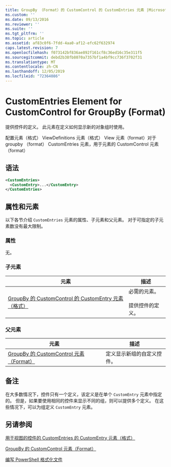```yaml
---
title: GroupBy （Format）的 CustomControl 的 CustomEntries 元素 |Microsoft Docs
ms.custom: ''
ms.date: 09/13/2016
ms.reviewer: ''
ms.suite: ''
ms.tgt_pltfrm: ''
ms.topic: article
ms.assetid: af83c0f6-7fdd-4aa0-af12-efc62f632974
caps.latest.revision: 7
ms.openlocfilehash: f073142bf836ae892f161cf8c36ed16c35e311f5
ms.sourcegitcommit: debd2b38fb8070a7357bf1a4bf9cc736f3702f31
ms.translationtype: MT
ms.contentlocale: zh-CN
ms.lasthandoff: 12/05/2019
ms.locfileid: "72364086"
---
```

# <a name="customentries-element-for-customcontrol-for-groupby-format"></a>CustomEntries Element for CustomControl for GroupBy (Format)

提供控件的定义。 此元素在定义如何显示新的对象组时使用。

配置元素（格式） ViewDefinitions 元素（格式） View 元素（format）对于 groupby （format） CustomEntries 元素，用于元素的 CustomControl 元素（format）

## <a name="syntax"></a>语法

```xml
<CustomEntries>
  <CustomEntry>...</CustomEntry>
</CustomEntries>
```

## <a name="attributes-and-elements"></a>属性和元素

以下各节介绍 `CustomEntries` 元素的属性、子元素和父元素。 对于可指定的子元素数没有最大限制。

### <a name="attributes"></a>属性

无。

### <a name="child-elements"></a>子元素

|元素|描述|
|-------------|-----------------|
|[GroupBy 的 CustomControl 的 CustomEntry 元素（格式）](./customentry-element-for-customcontrol-for-groupby-format.md)|必需的元素。<br /><br /> 提供控件的定义。|

### <a name="parent-elements"></a>父元素

|元素|描述|
|-------------|-----------------|
|[GroupBy 的 CustomControl 元素（Format）](./customcontrol-element-for-groupby-format.md)|定义显示新组的自定义控件。|

## <a name="remarks"></a>备注

在大多数情况下，控件只有一个定义，该定义是在单个 `CustomEntry` 元素中指定的。 但是，如果要使用相同的控件来显示不同的组，则可以提供多个定义。 在这些情况下，可以为组定义 `CustomEntry` 元素。

## <a name="see-also"></a>另请参阅

[用于视图的控件的 CustomEntries 的 CustomEntry 元素（格式）](./customentry-element-for-customentries-for-controls-for-view-format.md)

[GroupBy 的 CustomControl 元素（Format）](./customcontrol-element-for-groupby-format.md)

[编写 PowerShell 格式化文件](./writing-a-powershell-formatting-file.md)
